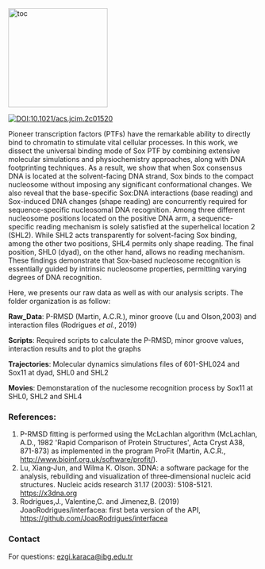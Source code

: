 <img src="toc.png" alt="toc" width="200" />

[![DOI:10.1021/acs.jcim.2c01520](http://img.shields.io/badge/DOI-10.1021/acs.jcim.2c01520-B31B1B.svg)](https://pubs.acs.org/doi/10.1021/acs.jcim.2c01520)

Pioneer transcription factors (PTFs) have the remarkable ability to directly bind to chromatin to stimulate vital cellular processes. In this work, we dissect the universal binding mode of Sox PTF by combining extensive molecular simulations and physiochemistry approaches, along with DNA footprinting techniques. As a result, we show that when Sox consensus DNA is located at the solvent-facing DNA strand, Sox binds to the compact nucleosome without imposing any significant conformational changes. We also reveal that the base-specific Sox:DNA interactions (base reading) and Sox-induced DNA changes (shape reading) are concurrently required for sequence-specific nucleosomal DNA recognition. Among three different nucleosome positions located on the positive DNA arm, a sequence-specific reading mechanism is solely satisfied at the superhelical location 2 (SHL2). While SHL2 acts transparently for solvent-facing Sox binding, among the other two positions, SHL4 permits only shape reading. The final position, SHL0 (dyad), on the other hand, allows no reading mechanism. These findings demonstrate that Sox-based nucleosome recognition is essentially guided by intrinsic nucleosome properties, permitting varying degrees of DNA recognition.

Here, we presents our raw data as well as with our analysis scripts. The folder organization is as follow:

**Raw_Data**: P-RMSD (Martin, A.C.R.), minor groove (Lu and Olson,2003) and interaction files (Rodrigues _et al._, 2019)

**Scripts**: Required scripts to calculate the P-RMSD, minor groove values, interaction results and to plot the graphs

**Trajectories**: Molecular dynamics simulations files of 601-SHL024 and Sox11 at dyad, SHL0 and SHL2

**Movies**: Demonstaration of the nuclesome recognition process by Sox11 at SHL0, SHL2 and SHL4


### References:
1. P-RMSD fitting is performed using the McLachlan algorithm (McLachlan, A.D., 1982 'Rapid Comparison of Protein Structures', Acta Cryst A38, 871-873) as implemented in the program ProFit (Martin, A.C.R., http://www.bioinf.org.uk/software/profit/).
2. Lu, Xiang‐Jun, and Wilma K. Olson. 3DNA: a software package for the analysis, rebuilding and visualization of three‐dimensional nucleic acid structures. Nucleic acids research 31.17 (2003): 5108-5121. https://x3dna.org
3. Rodrigues,J., Valentine,C. and Jimenez,B. (2019) JoaoRodrigues/interfacea: first beta version of the API, https://github.com/JoaoRodrigues/interfacea

### Contact
For questions: ezgi.karaca@ibg.edu.tr
